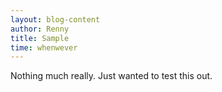 ```yaml
---
layout: blog-content
author: Renny
title: Sample
time: whenwever
---
```


Nothing much really. Just wanted to test this out.